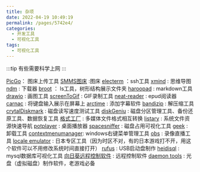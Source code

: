 ```yaml
---
title: 杂项
date: 2022-04-19 10:49:19
permalink: /pages/5742e4/
categories:
  - 开发工具
  - 可视化工具
tags:
  - 可视化工具
---
```


:::tip
有些需要科学上网
:::

[PicGo](https://github.com/Molunerfinn/PicGo)： 图床上传工具
[SMMS图床](https://sm.ms) :图床
[electerm](https://electerm.html5beta.com/) ：ssh工具
[xmind](https://www.xmind.cn/) : 思维导图
[ndm](https://www.neatdownloadmanager.com/index.php/en/) : 下载器
[broot](https://dystroy.org/broot/) ： ls工具，树形结构展示文件夹
[haroopad](http://pad.haroopress.com/) : markdown工具
[drawio](https://github.com/jgraph/drawio-desktop) : 画图工具
[screenToGif](https://www.screentogif.com/) : GIF录制工具
[neat-reader](https://www.neat-reader.cn/) : epud阅读器
[carnac](http://code52.org/carnac/) : 将键盘输入展示在屏幕上
[arctime](https://arctime.org/) : 添加字幕软件
[bandizip](https://cn.bandisoft.com/bandizip/) : 解压缩工具
[crytalDiskmark](https://crystalmark.info/en/software/crystaldiskmark/) : 磁盘读写速度测试工具
[diskGeniu](https://www.diskgenius.cn/) : 磁盘分区管理工具、备份还原工具、数据恢复工具
[格式工厂](http://formatfactory.org/CN/index.html) : 多媒体文件格式相互转换
[listary](https://www.listary.com/) : 系统文件资源快速导航
[potplayer](http://www.potplayercn.com/) : 桌面播放器
[spacesniffer](http://www.uderzo.it/main_products/space_sniffer/) : 磁盘占用可视化工具
[geek](https://geekuninstaller.com/) : 卸载工具
[contextmenumanager](https://bluepointlilac.github.io/ContextMenuManager/): windows右键菜单管理工具
[obs](https://obsproject.com/zh-cn) : 录像直播工具
[locale emulator](https://pooi.moe/Locale-Emulator/) : 日本专区工具（因为时区不对，有的日本游戏打不开，用这个软件可以不用修改系统时间直接打开）
[rufus](https://rufus.ie/zh/) : USB启动盘制作
[heidisql](https://www.heidisql.com/) : mysql数据库可视化工具
[向日葵远程控制软件](https://sunlogin.oray.com/) : 远程控制软件
[daemon tools](https://www.daemon-tools.cc/chn/home) : 光盘（虚拟磁盘）制作软件，老游戏必备